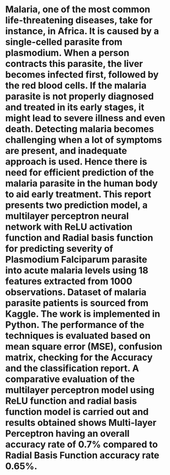 # Malaria, one of the most common life-threatening diseases, take for instance, in Africa. It is caused by a single-celled parasite from plasmodium. When a person contracts this parasite, the liver becomes infected first, followed by the red blood cells. If the malaria parasite is not properly diagnosed and treated in its early stages, it might lead to severe illness and even death. Detecting malaria becomes challenging when a lot of symptoms are present, and inadequate approach is used. Hence there is need for efficient prediction of the malaria parasite in the human body to aid early treatment. This report presents two prediction model, a multilayer perceptron neural network with ReLU activation function and Radial basis function for predicting severity of Plasmodium Falciparum parasite into acute malaria levels using 18 features extracted from 1000 observations. Dataset of malaria parasite patients is sourced from Kaggle. The work is implemented in Python. The performance of the techniques is evaluated based on mean square error (MSE), confusion matrix, checking for the Accuracy and the classification report. A comparative evaluation of the multilayer perceptron model using ReLU function and radial basis function model is carried out and results obtained shows Multi-layer Perceptron having an overall accuracy rate of 0.7% compared to Radial Basis Function accuracy rate 0.65%.
